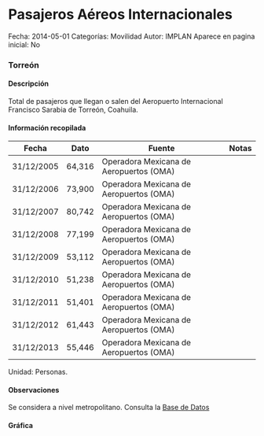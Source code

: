 Pasajeros Aéreos Internacionales
=====

Fecha: 2014-05-01
Categorías: Movilidad
Autor: IMPLAN
Aparece en pagina inicial: No

### Torreón

#### Descripción

Total de pasajeros que llegan o salen del Aeropuerto Internacional Francisco Sarabia de Torreón, Coahuila.

#### Información recopilada

<table class="table table-hover table-bordered matriz">
  <thead>
    <tr><th>Fecha</th><th>Dato</th><th>Fuente</th><th>Notas</th></tr>
  </thead>
  <tbody>
    <tr><td class="centrado">31/12/2005</td><td class="derecha">64,316</td><td>Operadora Mexicana de Aeropuertos (OMA)</td><td></td></tr>
    <tr><td class="centrado">31/12/2006</td><td class="derecha">73,900</td><td>Operadora Mexicana de Aeropuertos (OMA)</td><td></td></tr>
    <tr><td class="centrado">31/12/2007</td><td class="derecha">80,742</td><td>Operadora Mexicana de Aeropuertos (OMA)</td><td></td></tr>
    <tr><td class="centrado">31/12/2008</td><td class="derecha">77,199</td><td>Operadora Mexicana de Aeropuertos (OMA)</td><td></td></tr>
    <tr><td class="centrado">31/12/2009</td><td class="derecha">53,112</td><td>Operadora Mexicana de Aeropuertos (OMA)</td><td></td></tr>
    <tr><td class="centrado">31/12/2010</td><td class="derecha">51,238</td><td>Operadora Mexicana de Aeropuertos (OMA)</td><td></td></tr>
    <tr><td class="centrado">31/12/2011</td><td class="derecha">51,401</td><td>Operadora Mexicana de Aeropuertos (OMA)</td><td></td></tr>
    <tr><td class="centrado">31/12/2012</td><td class="derecha">61,443</td><td>Operadora Mexicana de Aeropuertos (OMA)</td><td></td></tr>
    <tr><td class="centrado">31/12/2013</td><td class="derecha">55,446</td><td>Operadora Mexicana de Aeropuertos (OMA)</td><td></td></tr>
  </tbody>
</table>

Unidad: Personas.

#### Observaciones

Se considera a nivel metropolitano. Consulta la [Base de Datos](http://www.oma.aero/es/aeropuertos/trfico-de-pasajeros/)

#### Gráfica

<div id="Morrislhvkkqsk" class="grafica"></div>
  <!-- JAVASCRIPT DE LA GRAFICA EN Morrislhvkkqsk -->
  <script>
  new Morris.Line({
    element: 'Morrislhvkkqsk',
    data: [
      { fecha: '2005-12-31', dato: 64316 },
      { fecha: '2006-12-31', dato: 73900 },
      { fecha: '2007-12-31', dato: 80742 },
      { fecha: '2008-12-31', dato: 77199 },
      { fecha: '2009-12-31', dato: 53112 },
      { fecha: '2010-12-31', dato: 51238 },
      { fecha: '2011-12-31', dato: 51401 },
      { fecha: '2012-12-31', dato: 61443 },
      { fecha: '2013-12-31', dato: 55446 }
    ],
    xkey: 'fecha',
    ykeys: ['dato'],
    labels: ['Dato'],
    lineColors: ['#FF5B02'],
    xLabelFormat: function(d) {
      return d.getDate()+'/'+(d.getMonth()+1)+'/'+d.getFullYear();
    },
    dateFormat: function (ts) {
      var d = new Date(ts);
      return d.getDate() + '/' + (d.getMonth() + 1) + '/' + d.getFullYear();
    }
  });
  </script>
